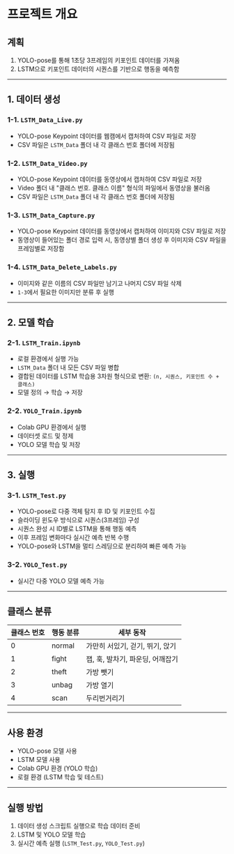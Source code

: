 # 프로젝트 개요

## 계획
1. YOLO-pose를 통해 1초당 3프레임의 키포인트 데이터를 가져옴  
2. LSTM으로 키포인트 데이터의 시퀀스를 기반으로 행동을 예측함

---

## 1. 데이터 생성

### 1-1. `LSTM_Data_Live.py`
- YOLO-pose Keypoint 데이터를 웹캠에서 캡처하여 CSV 파일로 저장
- CSV 파일은 `LSTM_Data` 폴더 내 각 클래스 번호 폴더에 저장됨

### 1-2. `LSTM_Data_Video.py`
- YOLO-pose Keypoint 데이터를 동영상에서 캡처하여 CSV 파일로 저장
- Video 폴더 내 "클래스 번호. 클래스 이름" 형식의 파일에서 동영상을 불러옴
- CSV 파일은 `LSTM_Data` 폴더 내 각 클래스 번호 폴더에 저장됨

### 1-3. `LSTM_Data_Capture.py`
- YOLO-pose Keypoint 데이터를 동영상에서 캡처하여 이미지와 CSV 파일로 저장
- 동영상이 들어있는 폴더 경로 입력 시, 동영상별 폴더 생성 후 이미지와 CSV 파일을 프레임별로 저장함

### 1-4. `LSTM_Data_Delete_Labels.py`
- 이미지와 같은 이름의 CSV 파일만 남기고 나머지 CSV 파일 삭제
- `1-3`에서 필요한 이미지만 분류 후 실행

---

## 2. 모델 학습

### 2-1. `LSTM_Train.ipynb`
- 로컬 환경에서 실행 가능
- `LSTM_Data` 폴더 내 모든 CSV 파일 병합
- 결합된 데이터를 LSTM 학습용 3차원 형식으로 변환: `(n, 시퀀스, 키포인트 수 + 클래스)`
- 모델 정의 → 학습 → 저장

### 2-2. `YOLO_Train.ipynb`
- Colab GPU 환경에서 실행
- 데이터셋 로드 및 정제
- YOLO 모델 학습 및 저장

---

## 3. 실행

### 3-1. `LSTM_Test.py`
- YOLO-pose로 다중 객체 탐지 후 ID 및 키포인트 수집
- 슬라이딩 윈도우 방식으로 시퀀스(3프레임) 구성
- 시퀀스 완성 시 ID별로 LSTM을 통해 행동 예측
- 이후 프레임 변화마다 실시간 예측 반복 수행
- YOLO-pose와 LSTM을 멀티 스레딩으로 분리하여 빠른 예측 가능

### 3-2. `YOLO_Test.py`
- 실시간 다중 YOLO 모델 예측 가능

---

## 클래스 분류

| 클래스 번호 | 행동 분류           | 세부 동작                                |
|-------------|--------------------|-----------------------------------------|
| 0           | normal             | 가만히 서있기, 걷기, 뛰기, 앉기          |
| 1           | fight              | 잽, 훅, 발차기, 파운딩, 어깨잡기         |
| 2           | theft              | 가방 뺏기                                |
| 3           | unbag              | 가방 열기                                |
| 4           | scan               | 두리번거리기                             |

---

## 사용 환경
- YOLO-pose 모델 사용
- LSTM 모델 사용
- Colab GPU 환경 (YOLO 학습)
- 로컬 환경 (LSTM 학습 및 테스트)

---

## 실행 방법
1. 데이터 생성 스크립트 실행으로 학습 데이터 준비
2. LSTM 및 YOLO 모델 학습
3. 실시간 예측 실행 (`LSTM_Test.py`, `YOLO_Test.py`)

